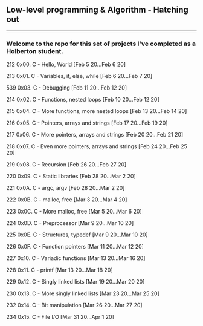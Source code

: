 ## Low-level programming & Algorithm - Hatching out
------------------------------------------------


### Welcome to the repo for this set of projects I've completed as a Holberton student.

212 0x00. C - Hello, World [Feb 5 20...Feb 6 20]


213 0x01. C - Variables, if, else, while [Feb 6 20...Feb 7 20]


539 0x03. C - Debugging [Feb 11 20...Feb 12 20]


214 0x02. C - Functions, nested loops [Feb 10 20...Feb 12 20]


215 0x04. C - More functions, more nested loops [Feb 13 20...Feb 14 20]


216 0x05. C - Pointers, arrays and strings [Feb 17 20...Feb 19 20]


217 0x06. C - More pointers, arrays and strings [Feb 20 20...Feb 21 20]


218 0x07. C - Even more pointers, arrays and strings [Feb 24 20...Feb 25 20]


219 0x08. C - Recursion [Feb 26 20...Feb 27 20]


220 0x09. C - Static libraries [Feb 28 20...Mar 2 20]


221 0x0A. C - argc, argv [Feb 28 20...Mar 2 20]


222 0x0B. C - malloc, free [Mar 3 20...Mar 4 20]


223 0x0C. C - More malloc, free [Mar 5 20...Mar 6 20]


224 0x0D. C - Preprocessor [Mar 9 20...Mar 10 20]


225 0x0E. C - Structures, typedef [Mar 9 20...Mar 10 20]


226 0x0F. C - Function pointers [Mar 11 20...Mar 12 20]


227 0x10. C - Variadic functions [Mar 13 20...Mar 16 20]


228 0x11. C - printf [Mar 13 20...Mar 18 20]


229 0x12. C - Singly linked lists [Mar 19 20...Mar 20 20]


230 0x13. C - More singly linked lists [Mar 23 20...Mar 25 20]


232 0x14. C - Bit manipulation [Mar 26 20...Mar 27 20]


234 0x15. C - File I/O [Mar 31 20...Apr 1 20]
